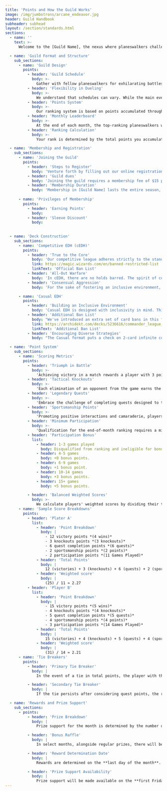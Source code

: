 ```yaml
---
title: 'Points and How the Guild Works'
image: /img/jumbotrons/arcane_endeavor.jpg
header: Guild Handbook
subheader: subhead
layout: /section/standards.html
sections:
  - name: ''
    text: >-
      Welcome to the [Guild Name], the nexus where planeswalkers challenge their mettle and bonds of camaraderie are forged. Dive deep into the mechanics of our league, the structure that guides our games, and the point system that rewards strategic prowess and creativity alike.

  - name: 'Guild Format and Structure'
    sub_sections:
      - name: 'Guild Design'
        points:
          - header: 'Guild Schedule'
            body: >-
              Gather with fellow planeswalkers for exhilarating battles held regularly every Saturday night. Immerse yourself in the thrill of dueling and seize the opportunity to earn points and ascend the rankings. It's an inviting arena where camaraderie and competition unite!
          - header: 'Flexibility in Dueling'
            body: >-
              We understand that schedules can vary. While the main events are held on Saturday nights, you're not limited to that time. Feel free to engage in matches during the week, as long as a pod of players is formed. This flexibility encourages spontaneous battles and allows participants to engage at their convenience.
          - header: 'Points System'
            body: >-
              Our ranking system is based on points accumulated throughout the month. Each victory contributes to your monthly point total, allowing you to climb the ranks. The more you play, the more points you earn.
          - header: 'Monthly Leaderboard'
            body: >-
              At the end of each month, the top-ranking planeswalkers will be celebrated on the Monthly Leaderboard. This recognizes the skill and dedication of our members, and it also comes with special rewards and recognition within the guild.
          - header: 'Ranking Calculation'
            body: >-
              Your rank is determined by the total points you accumulate from battles during the month. The higher your points, the higher your position on the leaderboard.

  - name: 'Membership and Registration'
    sub_sections:
      - name: 'Joining the Guild'
        points:
          - header: 'Steps to Register'
            body: 'Venture forth by filling out our online registration form, indicating your deck theme, and remitting the membership fee.'
          - header: 'Guild dues'
            body: 'Joining the guild requires a membership fee of $15 per month for the league.'
          - header: 'Membership Duration'
            body: 'Membership in [Guild Name] lasts the entire season, ensuring a saga of uninterrupted duels and continuous chances to ascend the leaderboards.'
    
      - name: 'Privileges of Membership'
        points:
          - header: 'Earning Points'
            body: 
          - header: 'Sleeve Discount'
            body: 
          
          
  - name: 'Deck Construction'
    sub_sections:
      - name: 'Competitive EDH (cEDH)'
        points:
          - header: 'True to the Core'
            body: 'Our competitive league adheres strictly to the standard Commander rules and ban list, ensuring a gameplay experience that is both challenging and pure.'
            link: https://magic.wizards.com/en/banned-restricted-list
            linkText: 'Official Ban List'
          - header: 'All-Out Warfare'
            body: 'In cEDH, there are no holds barred. The spirit of competition reigns supreme, meaning players can unleash their most optimized and fierce decks without reservation. Every strategy, tactic, and card that fits within the official rulebook is fair game.'
          - header: 'Consensual Aggression'
            body: 'For the sake of fostering an inclusive environment, cEDH decks should only face off against other cEDH decks, unless all players involved agree to mix the formats.'

      - name: 'Casual EDH'
        points:
          - header: 'Building an Inclusive Environment'
            body: 'Casual EDH is designed with inclusivity in mind. This is the arena where both newcomers to the game and seasoned veterans seeking a more relaxed gameplay environment come together. The aim here is fun, exploration, and camaraderie.'
          - header: 'Additional Ban List'
            body: "We've introduced an extra set of card bans in this format. This isn't about stifling creativity but ensuring that all participants can have a genuinely enjoyable experience. Cards that grant excessive advantages, create high consistency, or are deemed 'fun spoilers' find a place on this list."
            link: https://archidekt.com/decks/5236616/commander_league_banlist
            linkText: 'Additional Ban List'
          - header: 'Encouraging Diverse Strategies'
            body: "The Casual format puts a check on 2-card infinite combos, ensuring that gameplay isn't abruptly cut short and providing room for varied strategies to flourish. However, loops that necessitate three or more cards are considered fair play, offering players a creative challenge to craft and counter such synergies."

  - name: 'Point System'
    sub_sections:
      - name: 'Scoring Metrics'
        points:
          - header: 'Triumph in Battle'
            body: >-
              'Achieving victory in a match rewards a player with 3 points. Emerging as the last Planeswalker standing demonstrates strategic prowess and earns a substantial point boost.'
          - header: 'Tactical Knockouts'
            body: >-
              'Each elimination of an opponent from the game earns the responsible player 1 point. Demonstrating skill in vanquishing adversaries shapes the game's outcome and garners recognition.'
          - header: 'Legendary Quests'
            body: >-
              'Embrace the challenge of completing quests designed to test your strategic versatility. For each completed quest, players are awarded 1 point, unless specified otherwise. Each player can earn up to 12 quest points per month.'
          - header: 'Sportsmanship Points'
            body: >-
              'Promoting positive interactions and camaraderie, players have the opportunity to distribute 2 Good Sportsmanship points to fellow participants after each game.'
          - header: 'Minimum Participation'
            body: >-
              'Qualification for the end-of-month ranking requires a minimum number of games played. This criterion ensures that all ranked participants have been actively engaged in the league.'
          - header: 'Participation Bonus'
            list:
              - header: 1-3 games played
                body: Disqualified from ranking and ineligible for bonus.
              - header: 4-5 games
                body: +0 bonus points.
              - header: 6-9 games
                body: +1 bonus point.
              - header: 10-14 games
                body: +3 bonus points.
              - header: 15+ games
                body: +5 bonus points.

          - header: 'Balanced Weighted Scores'
            body: >-
              We calculate players' weighted scores by dividing their total points for the month by the number of games they've participated in. This ensures fairness and accounts for varying levels of engagement and points awarded through duals, quests, and other means.
      - name: 'Sample Score Breakdowns'
        points:
          - header: 'Plater A'
            list:
              - header: 'Point Breakdown'
                body: |
                  - 12 victory points *(4 wins)*
                  - 3 knockouts points *(3 knockouts)*
                  - 6 quest completion points *(6 quests)*
                  - 2 sportsmanship points *(2 points)*
                  - 2 participation points *(11 Games Played)*
              - header: 'Total Points'
                body: |
                  12 (victories) + 3 (knockouts) + 6 (quests) + 2 (sportsmanship) + 2 (participation) = 25 points
              - header: 'Weighted score'
                body: |
                  (25) / 11 ≈ 2.27
          - header: 'Player B'
            list:
              - header: 'Point Breakdown'
                body: |
                  - 15 victory points *(5 wins)*
                  - 4 knockouts points *(4 knockouts)*
                  - 5 quest completion points *(5 quests)*
                  - 4 sportsmanship points *(4 points)*
                  - 3 participation points *(14 Games Played)*
              - header: 'Total Points'
                body: |
                  15 (victories) + 4 (knockouts) + 5 (quests) + 4 (sportsmanship) + 3 (participation) = 31 points
              - header: 'Weighted score'
                body: |
                  (31) / 14 ≈ 2.21
      - name: 'Tie Breakers'
        points:
          - header: 'Primary Tie Breaker'
            body: |
              In the event of a tie in total points, the player with the **most quest points** earned will be awarded the higher rank. This emphasizes the significance of strategic versatility and the importance of completing challenges over the course of the league.

          - header: 'Secondary Tie Breaker'
            body: |
              If the tie persists after considering quest points, the ranking will be decided based on the **highest ratio of sportsmanship points to total games played**. This ensures players who consistently demonstrate good sportsmanship, regardless of the number of games they've participated in, receive due recognition.

  - name: 'Rewards and Prize Support'
    sub_sections:
      - points:
          - header: 'Prize Breakdown'
            body: |
              Prize support for the month is determined by the number of entrants and the overall point distribution. The more players who join the fray, the richer the prize pool becomes.

          - header: 'Bonus Raffle'
            body: |
              In select months, alongside regular prizes, there will be a special raffle. Each point earned throughout the month will enter you for a chance to win the coveted bonus card.

          - header: 'Reward Determination Date'
            body: |
              Rewards are determined on the **last day of the month**. It's the moment of reckoning, where all the strategies, skills, and camaraderie culminate in the crowning of our top planeswalkers.

          - header: 'Prize Support Availability'
            body: |
              Prize support will be made available on the **first Friday** of the following month. However, if the last day of the month happens to be a Friday, prize support will instead be available on that Saturday.
---
```

